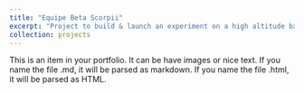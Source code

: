 ```yaml
---
title: "Equipe Beta Scorpii"
excerpt: "Project to build & launch an experiment on a high altitude balloon!<br/><img src='/images/logo_betascorpii_hab.png'>"
collection: projects
---
```


This is an item in your portfolio. It can be have images or nice text. If you name the file .md, it will be parsed as markdown. If you name the file .html, it will be parsed as HTML. 
